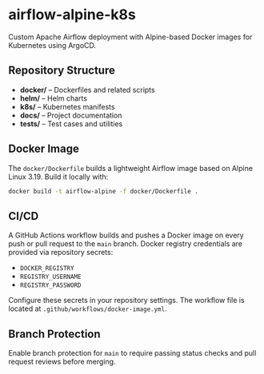# airflow-alpine-k8s

Custom Apache Airflow deployment with Alpine-based Docker images for Kubernetes using ArgoCD.

## Repository Structure

- **docker/** – Dockerfiles and related scripts
- **helm/** – Helm charts
- **k8s/** – Kubernetes manifests
- **docs/** – Project documentation
- **tests/** – Test cases and utilities

## Docker Image

The `docker/Dockerfile` builds a lightweight Airflow image based on
Alpine Linux 3.19. Build it locally with:

```bash
docker build -t airflow-alpine -f docker/Dockerfile .
```

## CI/CD

A GitHub Actions workflow builds and pushes a Docker image on every push or pull request to the `main` branch. Docker registry credentials are provided via repository secrets:

- `DOCKER_REGISTRY`
- `REGISTRY_USERNAME`
- `REGISTRY_PASSWORD`

Configure these secrets in your repository settings. The workflow file is located at `.github/workflows/docker-image.yml`.

## Branch Protection

Enable branch protection for `main` to require passing status checks and pull request reviews before merging.
